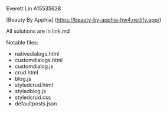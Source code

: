 Everett Lin
A15535628

[Beauty By Apphia] (https://beauty-by-apphia-hw4.netlify.app/)

All solutions are in link.md

Notable files:
- nativedialogs.html
- customdialogs.html
- customdialog.js
- crud.html
- blog.js
- styledcrud.html
- styledblog.js
- styledcrud.css
- defaultposts.json